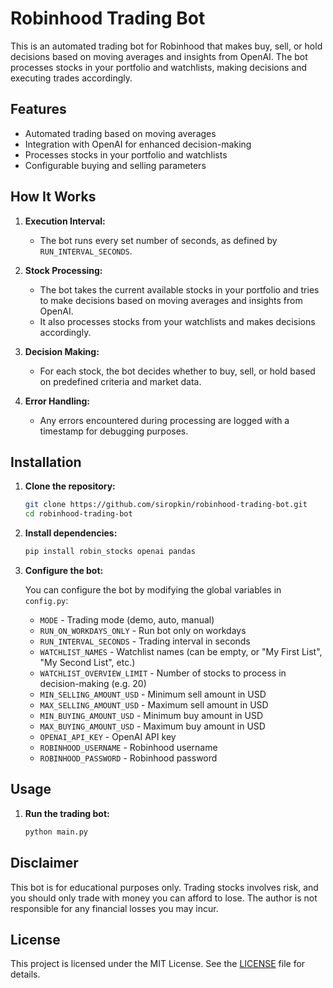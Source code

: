 # Robinhood Trading Bot

This is an automated trading bot for Robinhood that makes buy, sell, or hold decisions based on moving averages and insights from OpenAI. The bot processes stocks in your portfolio and watchlists, making decisions and executing trades accordingly.

## Features

- Automated trading based on moving averages
- Integration with OpenAI for enhanced decision-making
- Processes stocks in your portfolio and watchlists
- Configurable buying and selling parameters

## How It Works

1. **Execution Interval:**
   - The bot runs every set number of seconds, as defined by `RUN_INTERVAL_SECONDS`.

2. **Stock Processing:**
   - The bot takes the current available stocks in your portfolio and tries to make decisions based on moving averages and insights from OpenAI.
   - It also processes stocks from your watchlists and makes decisions accordingly.

3. **Decision Making:**
   - For each stock, the bot decides whether to buy, sell, or hold based on predefined criteria and market data.

4. **Error Handling:**
   - Any errors encountered during processing are logged with a timestamp for debugging purposes.

## Installation

1. **Clone the repository:**

    ```sh
    git clone https://github.com/siropkin/robinhood-trading-bot.git
    cd robinhood-trading-bot
    ```

2. **Install dependencies:**

    ```sh
    pip install robin_stocks openai pandas
    ```

3. **Configure the bot:**

   You can configure the bot by modifying the global variables in `config.py`:
   - `MODE` - Trading mode (demo, auto, manual)
   - `RUN_ON_WORKDAYS_ONLY` - Run bot only on workdays
   - `RUN_INTERVAL_SECONDS` - Trading interval in seconds
   - `WATCHLIST_NAMES` - Watchlist names (can be empty, or "My First List", "My Second List", etc.)
   - `WATCHLIST_OVERVIEW_LIMIT` - Number of stocks to process in decision-making (e.g. 20)
   - `MIN_SELLING_AMOUNT_USD` - Minimum sell amount in USD
   - `MAX_SELLING_AMOUNT_USD` - Maximum sell amount in USD
   - `MIN_BUYING_AMOUNT_USD` - Minimum buy amount in USD
   - `MAX_BUYING_AMOUNT_USD` - Maximum buy amount in USD
   - `OPENAI_API_KEY` - OpenAI API key
   - `ROBINHOOD_USERNAME` - Robinhood username
   - `ROBINHOOD_PASSWORD` - Robinhood password

## Usage

1. **Run the trading bot:**

    ```sh
    python main.py
    ```

## Disclaimer

This bot is for educational purposes only. Trading stocks involves risk, and you should only trade with money you can afford to lose. The author is not responsible for any financial losses you may incur.

## License

This project is licensed under the MIT License. See the [LICENSE](LICENSE) file for details.
